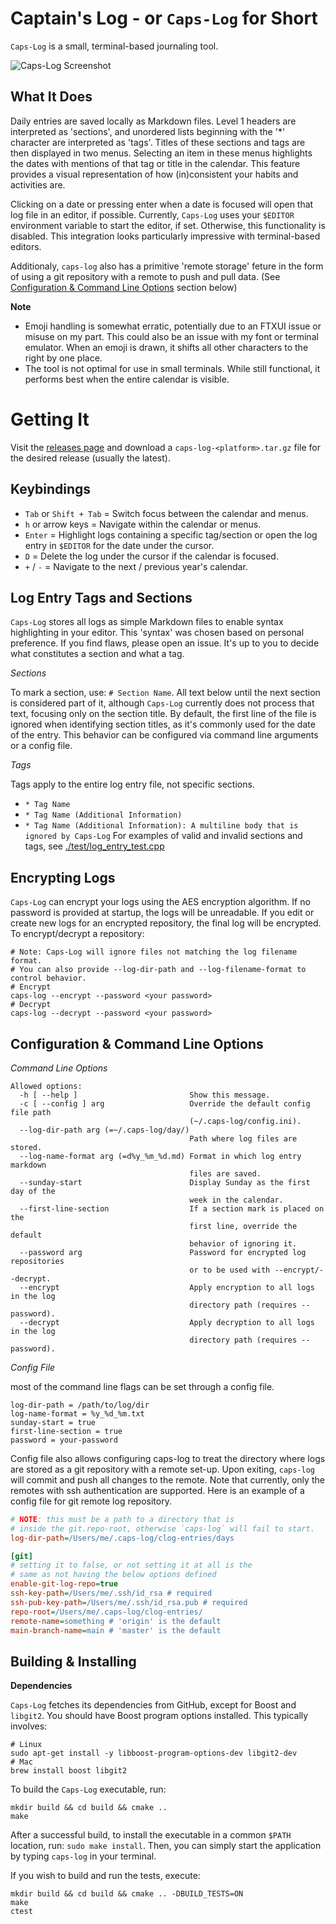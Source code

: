 # Captain's Log - or `Caps-Log` for Short

`Caps-Log` is a small, terminal-based journaling tool.

![Caps-Log Screenshot](./caps-log.gif)

## What It Does

Daily entries are saved locally as Markdown files. Level 1 headers are
interpreted as 'sections', and unordered lists beginning with the '*' character
are interpreted as 'tags'. Titles of these sections and tags are then displayed
in two menus. Selecting an item in these menus highlights the dates with
mentions of that tag or title in the calendar. This feature provides a visual
representation of how (in)consistent your habits and activities are.

Clicking on a date or pressing enter when a date is focused will open that log
file in an editor, if possible. Currently, `Caps-Log` uses your `$EDITOR`
environment variable to start the editor, if set. Otherwise, this functionality
is disabled. This integration looks particularly impressive with terminal-based
editors.

Additionaly, `caps-log` also has a primitive 'remote storage' feture in the form
of using a git repository with a remote to push and pull data. (See
[Configuration & Command Line Options](#configuration--command-line-options)
section below)

**Note**

- Emoji handling is somewhat erratic, potentially due to an FTXUI issue or
  misuse on my part. This could also be an issue with my font or terminal
  emulator. When an emoji is drawn, it shifts all other characters to the right
  by one place.
- The tool is not optimal for use in small terminals. While still functional, it
  performs best when the entire calendar is visible.

# Getting It

Visit the [releases page](https://github.com/nikoladucak/caps-log/releases) and
download a `caps-log-<platform>.tar.gz` file for the desired release (usually
the latest).

## Keybindings

- `Tab` or `Shift + Tab` = Switch focus between the calendar and menus.
- `h` or arrow keys = Navigate within the calendar or menus.
- `Enter` = Highlight logs containing a specific tag/section or open the log
  entry in `$EDITOR` for the date under the cursor.
- `D` = Delete the log under the cursor if the calendar is focused.
- `+` / `-` = Navigate to the next / previous year's calendar.

## Log Entry Tags and Sections

`Caps-Log` stores all logs as simple Markdown files to enable syntax
highlighting in your editor. This 'syntax' was chosen based on personal
preference. If you find flaws, please open an issue. It's up to you to decide
what constitutes a section and what a tag.

_Sections_

To mark a section, use: `# Section Name`. All text below until the next section
is considered part of it, although `Caps-Log` currently does not process that
text, focusing only on the section title. By default, the first line of the file
is ignored when identifying section titles, as it's commonly used for the date
of the entry. This behavior can be configured via command line arguments or a
config file.

_Tags_

Tags apply to the entire log entry file, not specific sections.

- `* Tag Name`
- `* Tag Name (Additional Information)`
- `* Tag Name (Additional Information): A multiline body that is ignored by Caps-Log`
  For examples of valid and invalid sections and tags, see
  [./test/log_entry_test.cpp](./test/log_entry_test.cpp)

## Encrypting Logs

`Caps-Log` can encrypt your logs using the AES encryption algorithm. If no
password is provided at startup, the logs will be unreadable. If you edit or
create new logs for an encrypted repository, the final log will be encrypted. To
encrypt/decrypt a repository:

```
# Note: Caps-Log will ignore files not matching the log filename format.
# You can also provide --log-dir-path and --log-filename-format to control behavior.
# Encrypt
caps-log --encrypt --password <your password>
# Decrypt
caps-log --decrypt --password <your password>
```

## Configuration & Command Line Options

_Command Line Options_

```
Allowed options:
  -h [ --help ]                         Show this message.
  -c [ --config ] arg                   Override the default config file path
                                        (~/.caps-log/config.ini).
  --log-dir-path arg (=~/.caps-log/day/)
                                        Path where log files are stored.
  --log-name-format arg (=d%y_%m_%d.md) Format in which log entry markdown
                                        files are saved.
  --sunday-start                        Display Sunday as the first day of the
                                        week in the calendar.
  --first-line-section                  If a section mark is placed on the
                                        first line, override the default
                                        behavior of ignoring it.
  --password arg                        Password for encrypted log repositories
                                        or to be used with --encrypt/--decrypt.
  --encrypt                             Apply encryption to all logs in the log
                                        directory path (requires --password).
  --decrypt                             Apply decryption to all logs in the log
                                        directory path (requires --password).
```

_Config File_

most of the command line flags can be set through a config file.

```
log-dir-path = /path/to/log/dir
log-name-format = %y_%d_%m.txt
sunday-start = true
first-line-section = true
password = your-password
```

Config file also allows configuring caps-log to treat the directory where logs
are stored as a git repository with a remote set-up. Upon exiting, `caps-log`
will commit and push all changes to the remote. Note that currently, only the
remotes with ssh authentication are supported. Here is an example of a config
file for git remote log repository.

```ini
# NOTE: this must be a path to a directory that is 
# inside the git.repo-root, otherwise `caps-log` will fail to start.
log-dir-path=/Users/me/.caps-log/clog-entries/days

[git]
# setting it to false, or not setting it at all is the 
# same as not having the below options defined
enable-git-log-repo=true 
ssh-key-path=/Users/me/.ssh/id_rsa # required
ssh-pub-key-path=/Users/me/.ssh/id_rsa.pub # required
repo-root=/Users/me/.caps-log/clog-entries/
remote-name=something # 'origin' is the default
main-branch-name=main # 'master' is the default
```

## Building & Installing

**Dependencies**

`Caps-Log` fetches its dependencies from GitHub, except for Boost and `libgit2`.
You should have Boost program options installed. This typically involves:

```shell
# Linux
sudo apt-get install -y libboost-program-options-dev libgit2-dev
# Mac
brew install boost libgit2
```

To build the `Caps-Log` executable, run:

```shell
mkdir build && cd build && cmake ..
make
```

After a successful build, to install the executable in a common `$PATH`
location, run: `sudo make install`. Then, you can simply start the application
by typing `caps-log` in your terminal.

If you wish to build and run the tests, execute:

```shell
mkdir build && cd build && cmake .. -DBUILD_TESTS=ON
make 
ctest
```
